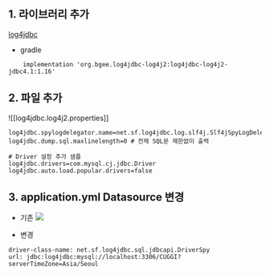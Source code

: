 ## 1. 라이브러리 추가

[log4jdbc](https://mvnrepository.com/artifact/org.bgee.log4jdbc-log4j2/log4jdbc-log4j2-jdbc4.1/1.16)


- gradle
```
	implementation 'org.bgee.log4jdbc-log4j2:log4jdbc-log4j2-jdbc4.1:1.16'
```


## 2. 파일 추가

![[log4jdbc.log4j2.properties]]

```
log4jdbc.spylogdelegator.name=net.sf.log4jdbc.log.slf4j.Slf4jSpyLogDelegator
log4jdbc.dump.sql.maxlinelength=0 # 전체 SQL문 제한없이 출력

# Driver 설정 추가 샘플
log4jdbc.drivers=com.mysql.cj.jdbc.Driver
log4jdbc.auto.load.popular.drivers=false
```

## 3. application.yml Datasource 변경

- 기존
![](https://i.imgur.com/b294wyM.png)


- 변경

```
driver-class-name: net.sf.log4jdbc.sql.jdbcapi.DriverSpy
url: jdbc:log4jdbc:mysql://localhost:3306/CUGGI?serverTimeZone=Asia/Seoul
```

